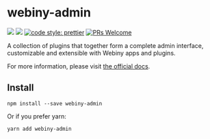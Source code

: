 # webiny-admin
[![](https://img.shields.io/npm/dw/webiny-admin.svg)](https://www.npmjs.com/package/webiny-admin) 
[![](https://img.shields.io/npm/v/webiny-admin.svg)](https://www.npmjs.com/package/webiny-admin)
[![code style: prettier](https://img.shields.io/badge/code_style-prettier-ff69b4.svg?style=flat-square)](https://github.com/prettier/prettier)
[![PRs Welcome](https://img.shields.io/badge/PRs-welcome-brightgreen.svg?style=flat-square)](http://makeapullrequest.com)

A collection of plugins that together form a complete admin interface, 
customizable and extensible with Webiny apps and plugins.

For more information, please visit 
[the official docs](https://docs.webiny.com/docs/developer-tutorials/admin-app-overview). 
  
## Install
```
npm install --save webiny-admin
```

Or if you prefer yarn: 
```
yarn add webiny-admin
```